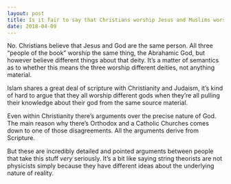 ```yaml
---
layout: post
title: Is it fair to say that Christians worship Jesus and Muslims worship the father of Jesus?
date: 2018-04-09
---
```


<p>No. Christians believe that Jesus and God are the same person. All three “people of the book” worship the same thing, the Abrahamic God, but however believe different things about that deity. It’s a matter of semantics as to whether this means the three worship different deities, not anything material.</p><p>Islam shares a great deal of scripture with Christianity and Judaism, it’s kind of hard to argue that they all worship different gods when they’re all pulling their knowledge about their god from the same source material.</p><p>Even within Christianity there’s arguments over the precise nature of God. The main reason why there’s Orthodox and a Catholic Churches comes down to one of those disagreements. All the arguments derive from Scripture.</p><p>But these are incredibly detailed and pointed arguments between people that take this stuff <i>very</i> seriously. It’s a bit like saying string theorists are not physicists simply because they have different ideas about the underlying nature of reality.</p>

